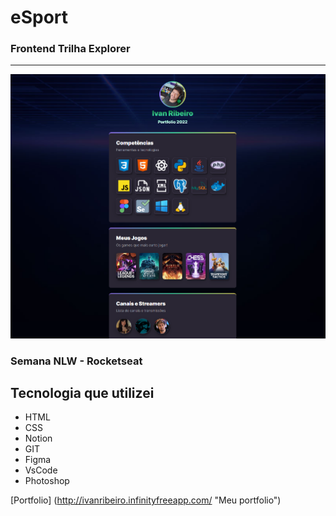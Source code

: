 # eSport

### Frontend Trilha Explorer

---

![preview](preview/mypreview.png 'preview')

### Semana NLW - Rocketseat

## Tecnologia que utilizei

- HTML
- CSS
- Notion
- GIT
- Figma
- VsCode
- Photoshop

[Portfolio] (http://ivanribeiro.infinityfreeapp.com/ "Meu portfolio")
